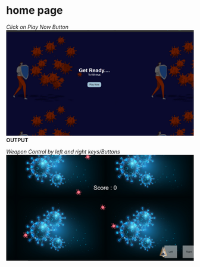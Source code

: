 # home page 
*Click on Play Now Button*
![alt](home.png)
 **OUTPUT**
 
 *Weapon Control by left and right keys/Buttons*
 ![alt](GAME.PNG)